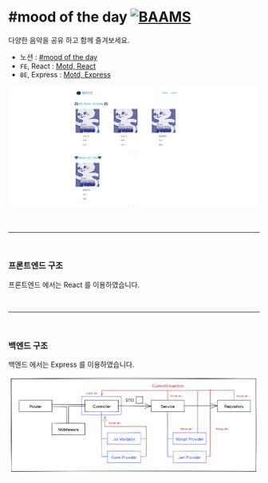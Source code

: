 # #mood of the day [![BAAMS](https://hits.seeyoufarm.com/api/count/incr/badge.svg?url=https%3A%2F%2Fgithub.com%2Fmotd-5%2Fhit-counter&count_bg=%2379C83D&title_bg=%23555555&icon=&icon_color=%23E7E7E7&title=hits&edge_flat=false)](https://hits.seeyoufarm.com)

다양한 음악을 공유 하고 함께 즐겨보세요.

- 노션 : [#mood of the day](https://www.notion.so/mood_of_the_day-5d205eaf31d24e4e8ca8d51478927b51)
- `FE`, React : [Motd, React](https://github.com/motd-5/motd-frontend)
- `BE`, Express : [Motd, Express](https://github.com/motd-5/motd-backend)

<p align="center"><img src="./preview.png"/></p>

<br><hr><br>

### 프론트엔드 구조

프론트엔드 에서는 React 를 이용하였습니다.

<br><hr><br>

### 백엔드 구조

백엔드 에서는 Express 를 이용하였습니다.

<p align="center"><img src="./diagram.png"/></p>
